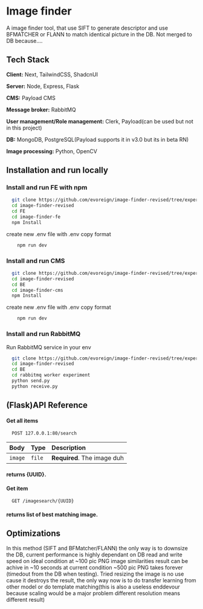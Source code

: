 # Image finder

A image finder tool, that use SIFT to generate descriptor and use BFMATCHER or FLANN to match identical picture in the DB. 
Not merged to DB because....

## Tech Stack

**Client:** Next, TailwindCSS, ShadcnUI

**Server:** Node, Express, Flask

**CMS:** Payload CMS

**Message broker:** RabbitMQ

**User management/Role management:** Clerk, Payload(can be used but not in this project)

**DB:** MongoDB, PostgreSQL(Payload supports it in v3.0 but its in beta RN)

**Image processing:** Python, OpenCV



## Installation and run locally

### Install and run FE with npm

```bash
  git clone https://github.com/evoreign/image-finder-revised/tree/experimental
  cd image-finder-revised
  cd FE
  cd image-finder-fe
  npm Install
```
create new .env file with .env copy format
```bash
    npm run dev
```

### Install and run CMS

```bash
  git clone https://github.com/evoreign/image-finder-revised/tree/experimental
  cd image-finder-revised
  cd BE
  cd image-finder-cms
  npm Install
```
create new .env file with .env copy format
```bash
    npm run dev
```

### Install and run RabbitMQ

Run RabbitMQ service in your env

```bash
  git clone https://github.com/evoreign/image-finder-revised/tree/experimental
  cd image-finder-revised
  cd BE
  cd rabbitmq worker experiment
  python send.py
  python receive.py
```
## (Flask)API Reference

#### Get all items

```http
  POST 127.0.0.1:80/search
```

| Body | Type     | Description                |
| :-------- | :------- | :------------------------- |
| `image` | `file` | **Required**. The image duh |

#### returns {UUID}.

#### Get item

```http
  GET /imagesearch/{UUID}
```

#### returns list of best matching image.



## Optimizations

In this method (SIFT and BFMatcher/FLANN) the only way is to downsize the DB, current performance is highly dependant on DB read and write speed on ideal condition at ~100 pic PNG image similarities result can be achive in ~10 seconds at current condition ~500 pic PNG takes forever (timedout from the DB when testing). Tried resizing the image is no use cause it destroys the result, the only way now is to do transfer learning from other model or do template matching(this is also a useless enddevour because scaling would be a major problem different resolution means different result)
